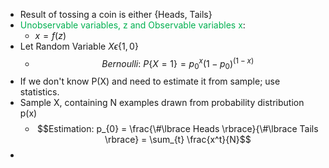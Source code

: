 - Result of tossing a coin is either {Heads, Tails}
- <font color="#00b050">Unobservable variables, z and Observable variables x</font>:
	- $x = f(z)$
- Let Random Variable $X \epsilon \lbrace 1, 0 \rbrace$
	- $$Bernoulli:\ P\lbrace X=1 \rbrace = p_{0}^{x}(1-p_{0})^{(1-x)} $$
- If we don't know P(X)  and need to estimate it from sample; use statistics.
- Sample X, containing N examples drawn from probability distribution p(x)
	- $$Estimation: p_{0} = \frac{\#\lbrace Heads \rbrace}{\#\lbrace Tails \rbrace} = \sum_{t} \frac{x^t}{N}$$
- 